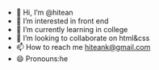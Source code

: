 - 👋 Hi, I’m @hitean
- 👀 I’m interested in front end
- 🌱 I’m currently learning in college
- 💞️ I’m looking to collaborate on html&css
- 📫 How to reach me hiteank@gmail.com
- 😄 Pronouns:he


<!---
hitean/hitean is a ✨ special ✨ repository because its `README.md` (this file) appears on your GitHub profile.
You can click the Preview link to take a look at your changes.
--->
